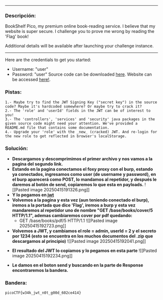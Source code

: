 ***
### Descripción:
BookShelf Pico, my premium online book-reading service. I believe that my website is super secure. I challenge you to prove me wrong by reading the 'Flag' book!

Additional details will be available after launching your challenge instance.
***
Here are the credentials to get you started:
- Username: "user"
- Password: "user"
Source code can be downloaded [here](https://artifacts.picoctf.net/c/478/bookshelf-pico.zip). Website can be accessed [here!](http://saturn.picoctf.net:58096/).

### Pistas: 
```
1.- Maybe try to find the JWT Signing Key ("secret key") in the source code? Maybe it's hardcoded somewhere? Or maybe try to crack it?
2.- The 'role' and 'userId' fields in the JWT can be of interest to you!
3.- The 'controllers', 'services' and 'security' java packages in the given source code might need your attention. We've provided a README.md file that contains some documentation.
4.- Upgrade your 'role' with the _new_ (cracked) JWT. And re-login for the new role to get reflected in browser's localStorage.
```

### Solución:
- **Descargamos y descomprimimos el primer archivo y nos vamos a la pagina del segundo link.**
- **Estando en la pagina conectamos el foxy proxy con el burp, estando ya conectados, ingresamos como user (de username y password), en el burp aparecerá como POST, lo mandamos al repetidor, y después le daremos al botón de send, copiaremos lo que esta en payloads.**
![[Pasted image 20250415191326.png]]
- **Y lo pegamos en [jwt](https://jwt.io/)**
- **Volvemos a la pagina y esta vez (aun teniendo conectado el burp), iremos a la portada que dice 'Flag', iremos a burp y esta vez mandaremos al repetidor uno de nombre "GET /base/books/cover/5 HTTP/1.1", ademas cambiaremos cover por pdf quedando:**
   - GET /base/books/pdf/5 HTTP/1.1
![[Pasted image 20250415192723.png]]
- **Volvemos a JWT, y cambiamos el role = admin, userId = 2 y el secreto por 1234 (esto se encuentra en los muchos documentos del .zip que descargamos al principio)**
![[Pasted image 20250415192041.png]]
+ **El resultado del JWT lo copiamos y lo pegamos en esta parte**
![[Pasted image 20250415192234.png]]
- **Le damos en el boton send y buscando en la parte de Response encontraremos la bandera.**

### Bandera:
```
picoCTF{w34k_jwt_n0t_g00d_602ce414}
```
